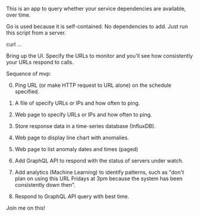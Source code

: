 This is an app to query whether your service dependencies are available, over time.

Go is used because it is self-contained. No dependencies to add. 
Just run this script from a server.

   curl ...

Bring up the UI. Specify the URLs to monitor and you'll see how consistently your URLs respond to calls.

Sequence of mvp:

0. Ping URL (or make HTTP request to URL alone) on the schedule specified.
0. A file of specify URLs or IPs and how often to ping.
0. Web page to specify URLs or IPs and how often to ping.

0. Store response data in a time-series database (InfluxDB).
0. Web page to display line chart with anomalies.
0. Web page to list anomaly dates and times (paged)

0. Add GraphQL API to respond with the status of servers under watch.

0. Add analytics (Machine Learning) to identify patterns, such as "don't plan on using this URL Fridays at 3pm because the system has been consistently down then".

0. Respond to GraphQL API query with best time.

Join me on this!
